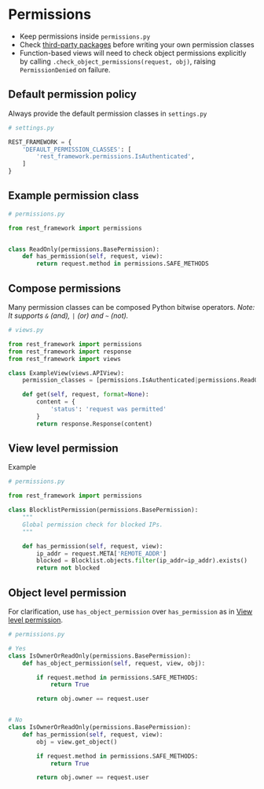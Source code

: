 # Permissions

* Keep permissions inside `permissions.py`
* Check [third-party packages](https://www.django-rest-framework.org/api-guide/permissions/#third-party-packages) before writing your own permission classes
* Function-based views will need to check object permissions explicitly by calling `.check_object_permissions(request, obj)`, raising `PermissionDenied` on failure.

## Default permission policy

Always provide the default permission classes in `settings.py`

```python
# settings.py

REST_FRAMEWORK = {
    'DEFAULT_PERMISSION_CLASSES': [
        'rest_framework.permissions.IsAuthenticated',
    ]
}
```

## Example permission class

```python
# permissions.py

from rest_framework import permissions


class ReadOnly(permissions.BasePermission):
    def has_permission(self, request, view):
        return request.method in permissions.SAFE_METHODS

```

## Compose permissions

Many permission classes can be composed Python bitwise operators.
*Note: It supports `&` (and), `|` (or) and `~` (not).*

```python
# views.py

from rest_framework import permissions
from rest_framework import response
from rest_framework import views

class ExampleView(views.APIView):
    permission_classes = [permissions.IsAuthenticated|permissions.ReadOnly]

    def get(self, request, format=None):
        content = {
            'status': 'request was permitted'
        }
        return response.Response(content)

```

## View level permission

Example

```python
# permissions.py

from rest_framework import permissions

class BlocklistPermission(permissions.BasePermission):
    """
    Global permission check for blocked IPs.
    """

    def has_permission(self, request, view):
        ip_addr = request.META['REMOTE_ADDR']
        blocked = Blocklist.objects.filter(ip_addr=ip_addr).exists()
        return not blocked
```

## Object level permission

For clarification, use `has_object_permission` over `has_permission` as in [View level permission](#view-level-permission).

```python
# permissions.py

# Yes
class IsOwnerOrReadOnly(permissions.BasePermission):
    def has_object_permission(self, request, view, obj):

        if request.method in permissions.SAFE_METHODS:
            return True

        return obj.owner == request.user


# No
class IsOwnerOrReadOnly(permissions.BasePermission):
    def has_permission(self, request, view):
        obj = view.get_object()

        if request.method in permissions.SAFE_METHODS:
            return True

        return obj.owner == request.user

```
